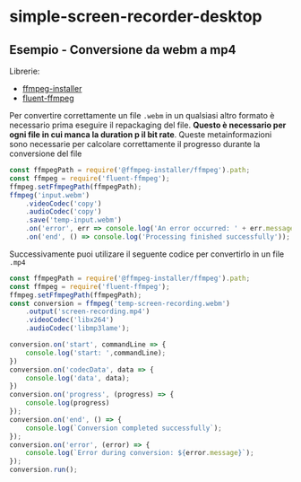 # simple-screen-recorder-desktop

## Esempio - Conversione da webm a mp4

Librerie:

- [ffmpeg-installer](https://www.npmjs.com/package/@ffmpeg-installer/ffmpeg)
- [fluent-ffmpeg](https://www.npmjs.com/package/fluent-ffmpeg)

Per convertire correttamente un file `.webm` in un qualsiasi altro formato è necessario prima eseguire il repackaging del file. **Questo è necessario per ogni file in cui manca la duration p il bit rate**. Queste metainformazioni sono necessarie per calcolare correttamente il progresso durante la conversione del file

```js
const ffmpegPath = require('@ffmpeg-installer/ffmpeg').path;
const ffmpeg = require('fluent-ffmpeg');
ffmpeg.setFfmpegPath(ffmpegPath);
ffmpeg('input.webm')
    .videoCodec('copy')
    .audioCodec('copy')
    .save('temp-input.webm')
    .on('error', err => console.log('An error occurred: ' + err.message))
    .on('end', () => console.log('Processing finished successfully'));
```

Successivamente puoi utilizare il seguente codice per convertirlo in un file `.mp4`

```js
const ffmpegPath = require('@ffmpeg-installer/ffmpeg').path;
const ffmpeg = require('fluent-ffmpeg');
ffmpeg.setFfmpegPath(ffmpegPath);
const conversion = ffmpeg('temp-screen-recording.webm')
    .output('screen-recording.mp4')
    .videoCodec('libx264')
    .audioCodec('libmp3lame');

conversion.on('start', commandLine => {
    console.log('start: ',commandLine);
})
conversion.on('codecData', data => {
    console.log('data', data);
})
conversion.on('progress', (progress) => {  
    console.log(progress)
});
conversion.on('end', () => {
    console.log(`Conversion completed successfully`);
});
conversion.on('error', (error) => {
    console.log(`Error during conversion: ${error.message}`);
});
conversion.run();
```